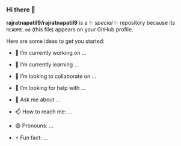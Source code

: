 ### Hi there 👋


**rajratnapatil9/rajratnapatil9** is a ✨ _special_ ✨ repository because its `README.md` (this file) appears on your GitHub profile.

Here are some ideas to get you started:

- 🔭 I’m currently working on ...
- 🌱 I’m currently learning ...
- 👯 I’m looking to collaborate on ...
- 🤔 I’m looking for help with ...

- 💬 Ask me about ...
- 📫 How to reach me: ...
- 😄 Pronouns: ...
- ⚡ Fun fact: ...

